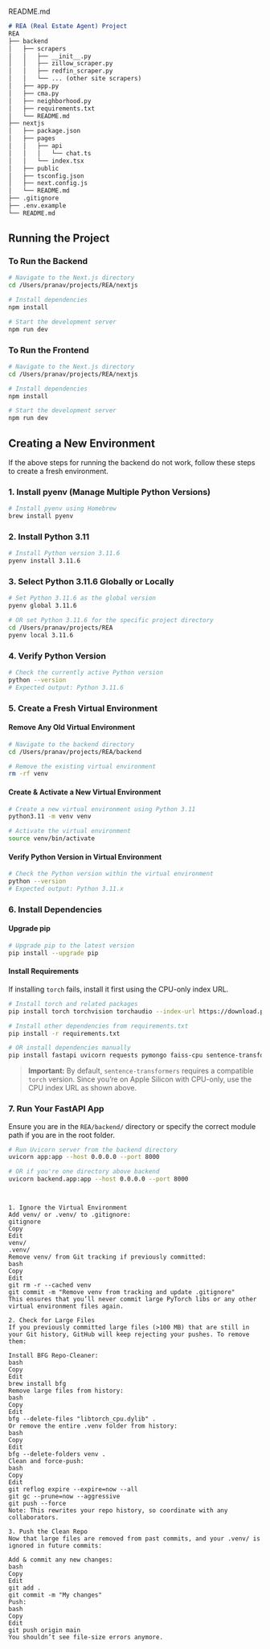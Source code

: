 ```markdown


```
README.md
```README.md
# REA (Real Estate Agent) Project
REA
├── backend
│   ├── scrapers
│   │   ├── __init__.py
│   │   ├── zillow_scraper.py
│   │   ├── redfin_scraper.py
│   │   └── ... (other site scrapers)
│   ├── app.py
│   ├── cma.py
│   ├── neighborhood.py
│   ├── requirements.txt
│   └── README.md
├── nextjs
│   ├── package.json
│   ├── pages
│   │   ├── api
│   │   │   └── chat.ts
│   │   └── index.tsx
│   ├── public
│   ├── tsconfig.json
│   ├── next.config.js
│   └── README.md
├── .gitignore
├── .env.example
└── README.md
```

## Running the Project

### To Run the Backend

```bash
# Navigate to the Next.js directory
cd /Users/pranav/projects/REA/nextjs

# Install dependencies
npm install

# Start the development server
npm run dev
```

### To Run the Frontend

```bash
# Navigate to the Next.js directory
cd /Users/pranav/projects/REA/nextjs

# Install dependencies
npm install

# Start the development server
npm run dev
```

## Creating a New Environment

If the above steps for running the backend do not work, follow these steps to create a fresh environment.

### 1. Install pyenv (Manage Multiple Python Versions)

```bash
# Install pyenv using Homebrew
brew install pyenv
```

### 2. Install Python 3.11

```bash
# Install Python version 3.11.6
pyenv install 3.11.6
```

### 3. Select Python 3.11.6 Globally or Locally

```bash
# Set Python 3.11.6 as the global version
pyenv global 3.11.6

# OR set Python 3.11.6 for the specific project directory
cd /Users/pranav/projects/REA
pyenv local 3.11.6
```

### 4. Verify Python Version

```bash
# Check the currently active Python version
python --version
# Expected output: Python 3.11.6
```

### 5. Create a Fresh Virtual Environment

#### Remove Any Old Virtual Environment

```bash
# Navigate to the backend directory
cd /Users/pranav/projects/REA/backend

# Remove the existing virtual environment
rm -rf venv
```

#### Create & Activate a New Virtual Environment

```bash
# Create a new virtual environment using Python 3.11
python3.11 -m venv venv

# Activate the virtual environment
source venv/bin/activate
```

#### Verify Python Version in Virtual Environment

```bash
# Check the Python version within the virtual environment
python --version
# Expected output: Python 3.11.x
```

### 6. Install Dependencies

#### Upgrade pip

```bash
# Upgrade pip to the latest version
pip install --upgrade pip
```

#### Install Requirements

If installing `torch` fails, install it first using the CPU-only index URL.

```bash
# Install torch and related packages
pip install torch torchvision torchaudio --index-url https://download.pytorch.org/whl/cpu

# Install other dependencies from requirements.txt
pip install -r requirements.txt

# OR install dependencies manually
pip install fastapi uvicorn requests pymongo faiss-cpu sentence-transformers
```

> **Important:** By default, `sentence-transformers` requires a compatible `torch` version. Since you’re on Apple Silicon with CPU-only, use the CPU index URL as shown above.

### 7. Run Your FastAPI App

Ensure you are in the `REA/backend/` directory or specify the correct module path if you are in the root folder.

```bash
# Run Uvicorn server from the backend directory
uvicorn app:app --host 0.0.0.0 --port 8000

# OR if you're one directory above backend
uvicorn backend.app:app --host 0.0.0.0 --port 8000
```

```


1. Ignore the Virtual Environment
Add venv/ or .venv/ to .gitignore:
gitignore
Copy
Edit
venv/
.venv/
Remove venv/ from Git tracking if previously committed:
bash
Copy
Edit
git rm -r --cached venv
git commit -m "Remove venv from tracking and update .gitignore"
This ensures that you’ll never commit large PyTorch libs or any other virtual environment files again.

2. Check for Large Files
If you previously committed large files (>100 MB) that are still in your Git history, GitHub will keep rejecting your pushes. To remove them:

Install BFG Repo-Cleaner:
bash
Copy
Edit
brew install bfg
Remove large files from history:
bash
Copy
Edit
bfg --delete-files "libtorch_cpu.dylib" .
Or remove the entire .venv folder from history:
bash
Copy
Edit
bfg --delete-folders venv .
Clean and force-push:
bash
Copy
Edit
git reflog expire --expire=now --all
git gc --prune=now --aggressive
git push --force
Note: This rewrites your repo history, so coordinate with any collaborators.

3. Push the Clean Repo
Now that large files are removed from past commits, and your .venv/ is ignored in future commits:

Add & commit any new changes:
bash
Copy
Edit
git add .
git commit -m "My changes"
Push:
bash
Copy
Edit
git push origin main
You shouldn’t see file-size errors anymore.

